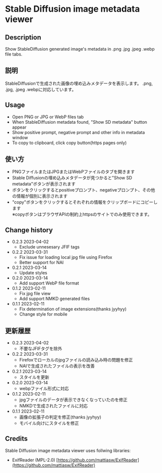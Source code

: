 # Stable Diffusion image metadata viewer

## Description
Show StableDiffusion generated image's metadata in .png .jpg .jpeg .webp file tabs.

## 説明
StableDiffusionで生成された画像の埋め込みメタデータを表示します。
.png, .jpg, .jpeg .webpに対応しています。

## Usage
- Open PNG or JPG or WebP files tab
- When StableDiffusion metadata found, "Show SD metadata" button appear
- Show positive prompt, negative prompt and other info in metadata window
- To copy to clipboard, click copy button(https pages only)

## 使い方
- PNGファイルまたはJPGまたはWebPファイルのタブを開きます
- Stable Diffusionの埋め込みメタデータが見つかると"Show SD metadata"ボタンが表示されます
- ボタンをクリックするとpositiveプロンプト、negativeプロンプト、その他の情報が個別に表示されます
- "copy"ボタンをクリックするとそれぞれの情報をクリップボードにコピーします  
※copyボタンはブラウザAPIの制約上httpsのサイトでのみ使用できます。

## Change history
- 0.2.3 2023-04-02
  * Exclude unnesesary JFIF tags
- 0.2.2 2023-03-31
  * Fix issue for loading local jpg file using Firefox
  * Better support for NAI
- 0.2.1 2023-03-14
  * Update styles
- 0.2.0 2023-03-14
  * Add support WebP file format
- 0.1.2 2023-02-11
  * Fix jpg file view
  * Add support NMKD generated files
- 0.1.1 2023-02-11
  * Fix determination of image extensions(thanks jyyhyy)
  * Change style for mobile

## 更新履歴
- 0.2.3 2023-04-02
  * 不要なJFIFタグを除外
- 0.2.2 2023-03-31
  * Firefoxでローカルのjpgファイルの読み込み時の問題を修正
  * NAIで生成されたファイルの表示を改善
- 0.2.1 2023-03-14
  * スタイルを更新
- 0.2.0 2023-03-14
  * webpファイル形式に対応
- 0.1.2 2023-02-11
  * jpgファイルのデータが表示できなくなっていたのを修正
  * NMKDで生成されたファイルに対応
- 0.1.1 2023-02-11
  * 画像の拡張子の判定を修正(thanks jyyhyy)
  * モバイル向けにスタイルを修正

## Credits
Stable Diffusion image metadata viewer uses follwing libraries:
- ExifReader (MPL-2.0)
[https://github.com/mattiasw/ExifReader](https://github.com/mattiasw/ExifReader)